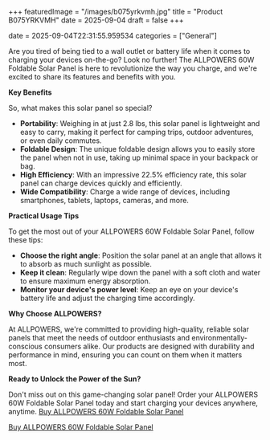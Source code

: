 +++
featuredImage = "/images/b075yrkvmh.jpg"
title = "Product B075YRKVMH"
date = 2025-09-04
draft = false
+++

date = 2025-09-04T22:31:55.959534
categories = ["General"]

Are you tired of being tied to a wall outlet or battery life when it comes to charging your devices on-the-go? Look no further! The ALLPOWERS 60W Foldable Solar Panel is here to revolutionize the way you charge, and we're excited to share its features and benefits with you.

**Key Benefits**

So, what makes this solar panel so special?

* **Portability**: Weighing in at just 2.8 lbs, this solar panel is lightweight and easy to carry, making it perfect for camping trips, outdoor adventures, or even daily commutes.
* **Foldable Design**: The unique foldable design allows you to easily store the panel when not in use, taking up minimal space in your backpack or bag.
* **High Efficiency**: With an impressive 22.5% efficiency rate, this solar panel can charge devices quickly and efficiently.
* **Wide Compatibility**: Charge a wide range of devices, including smartphones, tablets, laptops, cameras, and more.

**Practical Usage Tips**

To get the most out of your ALLPOWERS 60W Foldable Solar Panel, follow these tips:

* **Choose the right angle**: Position the solar panel at an angle that allows it to absorb as much sunlight as possible.
* **Keep it clean**: Regularly wipe down the panel with a soft cloth and water to ensure maximum energy absorption.
* **Monitor your device's power level**: Keep an eye on your device's battery life and adjust the charging time accordingly.

**Why Choose ALLPOWERS?**

At ALLPOWERS, we're committed to providing high-quality, reliable solar panels that meet the needs of outdoor enthusiasts and environmentally-conscious consumers alike. Our products are designed with durability and performance in mind, ensuring you can count on them when it matters most.

**Ready to Unlock the Power of the Sun?**

Don't miss out on this game-changing solar panel! Order your ALLPOWERS 60W Foldable Solar Panel today and start charging your devices anywhere, anytime. [Buy ALLPOWERS 60W Foldable Solar Panel](https://www.amazon.com/dp/B075YRKVMH)

[Buy ALLPOWERS 60W Foldable Solar Panel](https://www.amazon.com/dp/B075YRKVMH)
